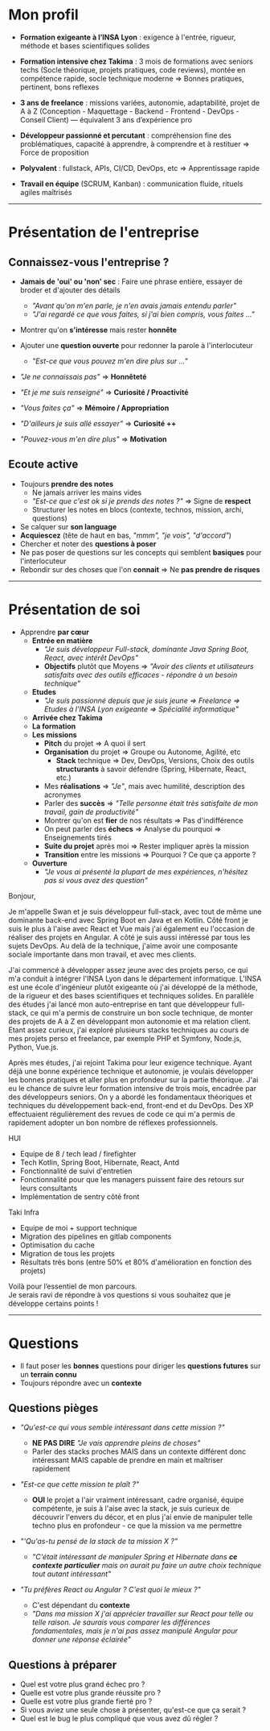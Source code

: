 # Mon profil

-  **Formation exigeante à l’INSA Lyon** : exigence à l'entrée, rigueur, méthode et bases scientifiques solides

-  **Formation intensive chez Takima** : 3 mois de formations avec seniors techs (Socle théorique, projets pratiques, code reviews), montée en compétence rapide, socle technique moderne => Bonnes pratiques, pertinent, bons reflexes

- **3 ans de freelance** : missions variées, autonomie, adaptabilité, projet de A à Z (Conception - Maquettage - Backend - Frontend - DevOps - Conseil Client) — équivalent 3 ans d’expérience pro

-  **Développeur passionné et percutant** : compréhension fine des problématiques, capacité à apprendre, à comprendre et à restituer => Force de proposition

-  **Polyvalent** : fullstack, APIs, CI/CD, DevOps, etc => Apprentissage rapide

-  **Travail en équipe** (SCRUM, Kanban) : communication fluide, rituels agiles maîtrisés


---

# Présentation de l'entreprise

## Connaissez-vous l'entreprise ?

- **Jamais de 'oui' ou 'non' sec** : Faire une phrase entière, essayer de broder et d'ajouter des détails
	- *"Avant qu'on m'en parle, je n'en avais jamais entendu parler"*
	- *"J'ai regardé ce que vous faites, si j'ai bien compris, vous faites ..."*
- Montrer qu'on **s'intéresse** mais rester **honnête**
- Ajouter une **question ouverte** pour redonner la parole à l'interlocuteur
	- *"Est-ce que vous pouvez m'en dire plus sur ..."*


- *"Je ne connaissais pas"* => **Honnêteté**
- *"Et je me suis renseigné"* => **Curiosité / Proactivité**
- *"Vous faites ça"* => **Mémoire / Appropriation**
- *"D'ailleurs je suis allé essayer"* => **Curiosité ++**
- *"Pouvez-vous m'en dire plus"* => **Motivation**

## Ecoute active

- Toujours **prendre des notes**
	- Ne jamais arriver les mains vides
	- *"Est-ce que c'est ok si je prends des notes ?"* => Signe de **respect**
	- Structurer les notes en blocs (contexte, technos, mission, archi, questions)
- Se calquer sur **son language**
- **Acquiescez** (tête de haut en bas, *"mmm", "je vois", "d'accord"*)
- Chercher et noter des **questions à poser**
- Ne pas poser de questions sur les concepts qui semblent **basiques** pour l'interlocuteur
- Rebondir sur des choses que l'on **connait** => Ne **pas prendre de risques**

---

# Présentation de soi

- Apprendre **par cœur**
	- **Entrée en matière**
		- *"Je suis développeur Full-stack, dominante Java Spring Boot, React, avec intérêt DevOps"*
		- **Objectifs** plutôt que Moyens => *"Avoir des clients et utilisateurs satisfaits avec des outils efficaces - répondre à un besoin technique"*
	- **Etudes**
		- *"Je suis passionné depuis que je suis jeune => Freelance => Etudes à l'INSA Lyon exigeante => Spécialité informatique"*
	- **Arrivée chez Takima**
	- **La formation**
	- **Les missions**
		- **Pitch** du projet => A quoi il sert
		- **Organisation** du projet => Groupe ou Autonome, Agilité, etc
			- **Stack** technique => Dev, DevOps, Versions, Choix des outils **structurants** à savoir défendre (Spring, Hibernate, React, etc.)
		- Mes **réalisations** => *"Je"*, mais avec humilité, description des acronymes
		- Parler des **succès** => *"Telle personne était très satisfaite de mon travail, gain de productivité"*
		- Montrer qu'on est **fier** de nos résultats => Pas d'indifférence
		- On peut parler des **échecs** => Analyse du pourquoi => Enseignements tirés
		- **Suite du projet** après moi => Rester impliquer après la mission
		- **Transition** entre les missions => Pourquoi ? Ce que ça apporte ?
	- **Ouverture**
		- *"Je vous ai présenté la plupart de mes expériences, n'hésitez pas si vous avez des question"*



Bonjour,

Je m'appelle Swan et je suis développeur full-stack, avec tout de même une dominante back-end avec Spring Boot en Java et en Kotlin. Côté front je suis le plus à l'aise avec React et Vue mais j'ai également eu l'occasion de réaliser des projets en Angular. A côté je suis aussi intéressé par tous les sujets DevOps.
Au delà de la technique, j'aime avoir une composante sociale importante dans mon travail, et avec mes clients.

J'ai commencé à développer assez jeune avec des projets perso, ce qui m'a conduit à intégrer l'INSA Lyon dans le département informatique. L'INSA est une école d'ingénieur plutôt exigeante où j'ai développé de la méthode, de la rigueur et des bases scientifiques et techniques solides. En parallèle des études j'ai lancé mon auto-entreprise en tant que développeur full-stack, ce qui m'a permis de construire un bon socle technique, de monter des projets de A à Z en développant mon autonomie et ma relation client. Etant assez curieux, j'ai exploré plusieurs stacks techniques au cours de mes projets perso et freelance, par exemple PHP et Symfony, Node.js, Python, Vue.js.

Après mes études, j'ai rejoint Takima pour leur exigence technique. Ayant déjà une bonne expérience technique et autonomie, je voulais développer les bonnes pratiques et aller plus en profondeur sur la partie théorique. J'ai eu le chance de suivre leur formation intensive de trois mois, encadrée par des développeurs seniors. On y a abordé les fondamentaux théoriques et techniques du développement back-end, front-end et du DevOps. Des XP effectuaient régulièrement des revues de code ce qui m'a permis de rapidement adopter un bon nombre de réflexes professionnels.

HUI
- Equipe de 8 / tech lead / firefighter
- Tech Kotlin, Spring Boot, Hibernate, React, Antd
- Fonctionnalité de suivi d'entretien
- Fonctionnalité pour que les managers puissent faire des retours sur leurs consultants
- Implémentation de sentry côté front

Taki Infra
- Equipe de moi + support technique
- Migration des pipelines en gitlab components
- Optimisation du cache
- Migration de tous les projets
- Résultats très bons (entre 50% et 80% d'amélioration en fonction des projets)

Voilà pour l’essentiel de mon parcours.  
Je serais ravi de répondre à vos questions si vous souhaitez que je développe certains points !


---

# Questions

- Il faut poser les **bonnes** questions pour diriger les **questions futures** sur un **terrain connu**
- Toujours répondre avec un **contexte**

## Questions pièges

- *"Qu'est-ce qui vous semble intéressant dans cette mission ?"*
	- **NE PAS DIRE** *"Je vais apprendre pleins de choses"*
	- Parler des stacks proches MAIS dans un contexte différent donc intéressant MAIS capable de prendre en main et maîtriser rapidement

- *"Est-ce que cette mission te plaît ?"*
	- **OUI** le projet a l'air vraiment intéressant, cadre organisé, équipe compétente, je suis à l'aise avec la stack, je suis curieux de découvrir l'envers du décor, et en plus j'ai envie de manipuler telle techno plus en profondeur - ce que la mission va me permettre

- *"'Qu'as-tu pensé de la stack de ta mission X ?"*
	- *"C'était intéressant de manipuler Spring et Hibernate dans **ce contexte particulier** mais on aurait pu faire un autre choix technique tout autant intéressant"*

- *"Tu préfères React ou Angular ? C'est quoi le mieux ?"*
	- C'est dépendant du **contexte**
	- *"Dans ma mission X j'ai apprécier travailler sur React pour telle ou telle raison. Je saurais vous comparer les différences fondamentales, mais je n'ai pas assez manipulé Angular pour donner une réponse éclairée"*

## Questions à préparer

- Quel est votre plus grand échec pro ?
- Quelle est votre plus grande réussite pro ?
- Quelle est votre plus grande fierté pro ?
- Si vous aviez une seule chose à présenter, qu'est-ce que ça serait ?
- Quel est le bug le plus compliqué que vous avez dû régler ?